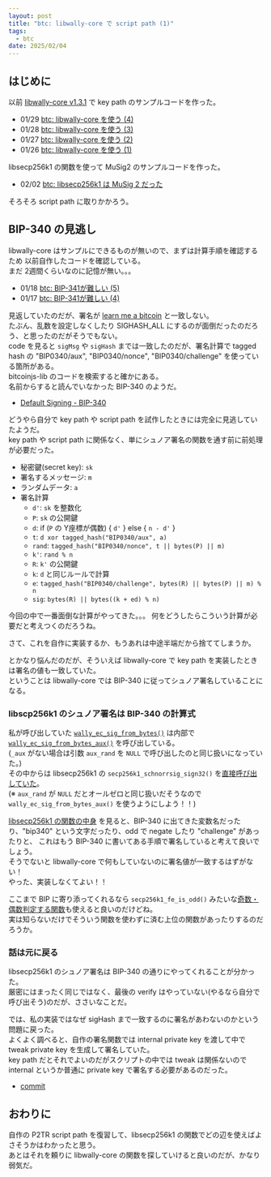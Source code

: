 ```yaml
---
layout: post
title: "btc: libwally-core で script path (1)"
tags:
  - btc
date: 2025/02/04
---
```


## はじめに

以前 [libwally-core v1.3.1](https://github.com/ElementsProject/libwally-core/tree/release_1.3.1) で key path のサンプルコードを作った。  

* 01/29 [btc: libwally-core を使う (4)](/2025/01/20250129-btc.html)
* 01/28 [btc: libwally-core を使う (3)](/2025/01/20250128-btc.html)
* 01/27 [btc: libwally-core を使う (2)](/2025/01/20250127-btc.html)
* 01/26 [btc: libwally-core を使う (1)](/2025/01/20250126-btc.html)

libsecp256k1 の関数を使って MuSig2 のサンプルコードを作った。

* 02/02 [btc: libsecp256k1 は MuSig 2 だった](20250202-btc.md)

そろそろ script path に取りかかろう。

## BIP-340 の見逃し

libwally-core はサンプルにできるものが無いので、まずは計算手順を確認するため
以前自作したコードを確認している。  
まだ 2週間くらいなのに記憶が無い。。。

* 01/18 [btc: BIP-341が難しい (5)](/2025/01/20250118-btc.html)
* 01/17 [btc: BIP-341が難しい (4)](/2025/01/20250117-btc.html)

見返していたのだが、署名が [learn me a bitcoin](https://learnmeabitcoin.com/technical/upgrades/taproot/#example-3-script-path-spend-signature) と一致しない。  
たぶん、乱数を設定しなくしたり SIGHASH_ALL にするのが面倒だったのだろう、と思ったのだがそうでもない。  
code を見ると `sigMsg` や `sigHash` までは一致したのだが、署名計算で tagged hash の "BIP0340/aux", "BIP0340/nonce", "BIP0340/challenge" を使っている箇所がある。  
bitcoinjs-lib のコードを検索すると確かにある。  
名前からすると読んでいなかった BIP-340 のようだ。

* [Default Signing - BIP-340](https://github.com/bitcoin/bips/blob/master/bip-0340.mediawiki#default-signing)

どうやら自分で key path や script path を試作したときには完全に見逃していたようだ。  
key path や script path に関係なく、単にシュノア署名の関数を通す前に前処理が必要だった。

* 秘密鍵(secret key): `sk`
* 署名するメッセージ: `m`
* ランダムデータ: `a`
* 署名計算
  * `d'`: `sk` を整数化
  * `P`: `sk` の公開鍵
  * `d`: if (`P` の Y座標が偶数) { `d'` } else { `n - d'` }
  * `t`: `d xor tagged_hash("BIP0340/aux", a)`
  * `rand`: `tagged_hash("BIP0340/nonce", t || bytes(P) || m)`
  * `k'`: `rand % n`
  * `R`: `k'` の公開鍵
  * `k`: `d` と同じルールで計算
  * `e`: `tagged_hash("BIP0340/challenge", bytes(R) || bytes(P) || m) % n`
  * `sig`: `bytes(R) || bytes((k + ed) % n)`

今回の中で一番面倒な計算がやってきた。。。
何をどうしたらこういう計算が必要だと考えつくのだろうね。

さて、これを自作に実装するか、もうあれは中途半端だから捨ててしまうか。

とかなり悩んだのだが、そういえば libwally-core で key path を実装したときは署名の値も一致していた。  
ということは libwally-core では BIP-340 に従ってシュノア署名していることになる。

### libscp256k1 のシュノア署名は BIP-340 の計算式

私が呼び出していた [`wally_ec_sig_from_bytes()`](https://wally.readthedocs.io/en/release_1.3.1/crypto.html#c.wally_ec_sig_from_bytes) は内部で [`wally_ec_sig_from_bytes_aux()`](https://wally.readthedocs.io/en/release_1.3.1/crypto.html#c.wally_ec_sig_from_bytes_aux) を呼び出している。  
(`_aux` がない場合は引数 `aux_rand` を `NULL` で呼び出したのと同じ扱いになっていた。)  
その中からは libsecp256k1 の `secp256k1_schnorrsig_sign32()` を[直接呼び出していた](https://github.com/ElementsProject/libwally-core/blob/release_1.3.1/src/sign.c#L343)。  
(※ `aux_rand` が `NULL` だとオールゼロと同じ扱いだそうなので `wally_ec_sig_from_bytes_aux()` を使うようにしよう！！)

[libsecp256k1 の関数の中身](https://github.com/bitcoin-core/secp256k1/blob/v0.6.0/src/modules/schnorrsig/main_impl.h#L133) を見ると、BIP-340 に出てきた変数名だったり、"bip340" という文字だったり、odd で negate したり "challenge" があったりと、
これはもう BIP-340 に書いてある手順で署名していると考えて良いでしょう。  
そうでないと libwally-core で何もしていないのに署名値が一致するはずがない！  
やった、実装しなくてよい！！

ここまで BIP に寄り添ってくれるなら `secp256k1_fe_is_odd()` みたいな[奇数・偶数判定する関数](https://blog.hirokuma.work/2025/01/20250112-btc.html#pubkey-%E3%81%AE-y%E5%BA%A7%E6%A8%99%E3%81%8C%E5%A5%87%E6%95%B0%E3%81%8B%E3%81%A9%E3%81%86%E3%81%8B)も使えると良いのだけどね。  
実は知らないだけでそういう関数を使わずに済む上位の関数があったりするのだろうか。

### 話は元に戻る

libsecp256k1 のシュノア署名は BIP-340 の通りにやってくれることが分かった。  
厳密にはまったく同じではなく、最後の verify はやっていない(やるなら自分で呼び出そう)のだが、ささいなことだ。

では、私の実装ではなぜ sigHash まで一致するのに署名があわないのかという問題に戻った。  
よくよく調べると、自作の署名関数では internal private key を渡して中で tweak private key を生成して署名していた。  
key path だとそれでよいのだがスクリプトの中では tweak は関係ないので internal というか普通に private key で署名する必要があるのだった。

* [commit](https://github.com/hirokuma/btc_lib/commit/5c4059b408f95b706204efb705aa5dadd878396e)

## おわりに

自作の P2TR script path を復習して、libsecp256k1 の関数でどの辺を使えばよさそうかはわかったと思う。  
あとはそれを頼りに libwally-core の関数を探していけると良いのだが、かなり弱気だ。
